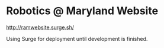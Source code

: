 # Robotics @ Maryland Website

http://ramwebsite.surge.sh/

Using Surge for deployment until development is finished.
